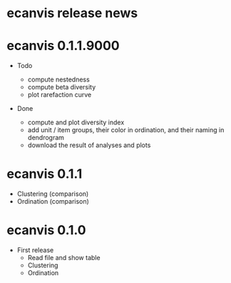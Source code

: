 # ecanvis release news


# ecanvis 0.1.1.9000

* Todo
    * compute nestedness
    * compute beta diversity
    * plot rarefaction curve

* Done
    * compute and plot diversity index
    * add unit / item groups, their color in ordination, and their naming in dendrogram
    * download the result of analyses and plots

# ecanvis 0.1.1

* Clustering (comparison)
* Ordination (comparison)

# ecanvis 0.1.0

* First release
    * Read file and show table
    * Clustering
    * Ordination

